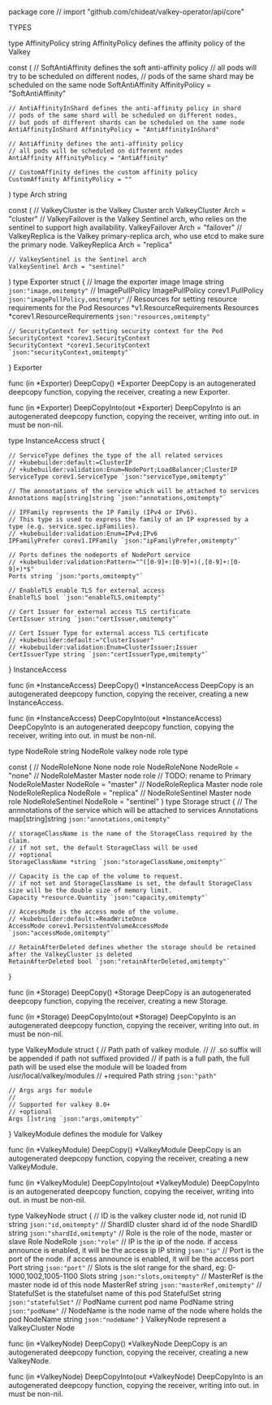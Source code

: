package core // import "github.com/chideat/valkey-operator/api/core"


TYPES

type AffinityPolicy string
    AffinityPolicy defines the affinity policy of the Valkey

const (
	// SoftAntiAffinity defines the soft anti-affinity policy
	// all pods will try to be scheduled on different nodes,
	// pods of the same shard may be scheduled on the same node
	SoftAntiAffinity AffinityPolicy = "SoftAntiAffinity"

	// AntiAffinityInShard defines the anti-affinity policy in shard
	// pods of the same shard will be scheduled on different nodes,
	// but pods of different shards can be scheduled on the same node
	AntiAffinityInShard AffinityPolicy = "AntiAffinityInShard"

	// AntiAffinity defines the anti-affinity policy
	// all pods will be scheduled on different nodes
	AntiAffinity AffinityPolicy = "AntiAffinity"

	// CustomAffinity defines the custom affinity policy
	CustomAffinity AffinityPolicy = ""
)
type Arch string

const (
	// ValkeyCluster is the Valkey Cluster arch
	ValkeyCluster Arch = "cluster"
	// ValkeyFailover is the Valkey Sentinel arch, who relies on the sentinel to support high availability.
	ValkeyFailover Arch = "failover"
	// ValkeyReplica is the Valkey primary-replica arch, who use etcd to make sure the primary node.
	ValkeyReplica Arch = "replica"

	// ValkeySentinel is the Sentinel arch
	ValkeySentinel Arch = "sentinel"
)
type Exporter struct {
	// Image the exporter image
	Image string `json:"image,omitempty"`
	// ImagePullPolicy
	ImagePullPolicy corev1.PullPolicy `json:"imagePullPolicy,omitempty"`
	// Resources for setting resource requirements for the Pod Resources *v1.ResourceRequirements
	Resources *corev1.ResourceRequirements `json:"resources,omitempty"`

	// SecurityContext for setting security context for the Pod SecurityContext *corev1.SecurityContext
	SecurityContext *corev1.SecurityContext `json:"securityContext,omitempty"`
}
    Exporter

func (in *Exporter) DeepCopy() *Exporter
    DeepCopy is an autogenerated deepcopy function, copying the receiver,
    creating a new Exporter.

func (in *Exporter) DeepCopyInto(out *Exporter)
    DeepCopyInto is an autogenerated deepcopy function, copying the receiver,
    writing into out. in must be non-nil.

type InstanceAccess struct {

	// ServiceType defines the type of the all related services
	// +kubebuilder:default:=ClusterIP
	// +kubebuilder:validation:Enum=NodePort;LoadBalancer;ClusterIP
	ServiceType corev1.ServiceType `json:"serviceType,omitempty"`

	// The annnotations of the service which will be attached to services
	Annotations map[string]string `json:"annotations,omitempty"`

	// IPFamily represents the IP Family (IPv4 or IPv6).
	// This type is used to express the family of an IP expressed by a type (e.g. service.spec.ipFamilies).
	// +kubebuilder:validation:Enum=IPv4;IPv6
	IPFamilyPrefer corev1.IPFamily `json:"ipFamilyPrefer,omitempty"`

	// Ports defines the nodeports of NodePort service
	// +kubebuilder:validation:Pattern="^([0-9]+:[0-9]+)(,[0-9]+:[0-9]+)*$"
	Ports string `json:"ports,omitempty"`

	// EnableTLS enable TLS for external access
	EnableTLS bool `json:"enableTLS,omitempty"`

	// Cert Issuer for external access TLS certificate
	CertIssuer string `json:"certIssuer,omitempty"`

	// Cert Issuer Type for external access TLS certificate
	// +kubebuilder:default:="ClusterIssuer"
	// +kubebuilder:validation:Enum=ClusterIssuer;Issuer
	CertIssuerType string `json:"certIssuerType,omitempty"`
}
    InstanceAccess

func (in *InstanceAccess) DeepCopy() *InstanceAccess
    DeepCopy is an autogenerated deepcopy function, copying the receiver,
    creating a new InstanceAccess.

func (in *InstanceAccess) DeepCopyInto(out *InstanceAccess)
    DeepCopyInto is an autogenerated deepcopy function, copying the receiver,
    writing into out. in must be non-nil.

type NodeRole string
    NodeRole valkey node role type

const (
	// NodeRoleNone None node role
	NodeRoleNone NodeRole = "none"
	// NodeRoleMaster Master node role
	// TODO: rename to Primary
	NodeRoleMaster NodeRole = "master"
	// NodeRoleReplica Master node role
	NodeRoleReplica NodeRole = "replica"
	// NodeRoleSentinel Master node role
	NodeRoleSentinel NodeRole = "sentinel"
)
type Storage struct {
	// The annnotations of the service which will be attached to services
	Annotations map[string]string `json:"annotations,omitempty"`

	// storageClassName is the name of the StorageClass required by the claim.
	// if not set, the default StorageClass will be used
	// +optional
	StorageClassName *string `json:"storageClassName,omitempty"`

	// Capacity is the cap of the volume to request.
	// if not set and StorageClassName is set, the default StorageClass size will be the double size of memory limit.
	Capacity *resource.Quantity `json:"capacity,omitempty"`

	// AccessMode is the access mode of the volume.
	// +kubebuilder:default:=ReadWriteOnce
	AccessMode corev1.PersistentVolumeAccessMode `json:"accessMode,omitempty"`

	// RetainAfterDeleted defines whether the storage should be retained after the ValkeyCluster is deleted
	RetainAfterDeleted bool `json:"retainAfterDeleted,omitempty"`
}

func (in *Storage) DeepCopy() *Storage
    DeepCopy is an autogenerated deepcopy function, copying the receiver,
    creating a new Storage.

func (in *Storage) DeepCopyInto(out *Storage)
    DeepCopyInto is an autogenerated deepcopy function, copying the receiver,
    writing into out. in must be non-nil.

type ValkeyModule struct {
	// Path path of valkey module.
	//
	// .so suffix will be appended if path not suffixed provided
	// if path is a full path, the full path will be used else the module will be loaded from /usr/local/valkey/modules
	// +required
	Path string `json:"path"`

	// Args args for module
	//
	// Supported for valkey 8.0+
	// +optional
	Args []string `json:"args,omitempty"`
}
    ValkeyModule defines the module for Valkey

func (in *ValkeyModule) DeepCopy() *ValkeyModule
    DeepCopy is an autogenerated deepcopy function, copying the receiver,
    creating a new ValkeyModule.

func (in *ValkeyModule) DeepCopyInto(out *ValkeyModule)
    DeepCopyInto is an autogenerated deepcopy function, copying the receiver,
    writing into out. in must be non-nil.

type ValkeyNode struct {
	// ID is the valkey cluster node id, not runid
	ID string `json:"id,omitempty"`
	// ShardID cluster shard id of the node
	ShardID string `json:"shardId,omitempty"`
	// Role is the role of the node, master or slave
	Role NodeRole `json:"role"`
	// IP is the ip of the node. if access announce is enabled, it will be the access ip
	IP string `json:"ip"`
	// Port is the port of the node. if access announce is enabled, it will be the access port
	Port string `json:"port"`
	// Slots is the slot range for the shard, eg: 0-1000,1002,1005-1100
	Slots string `json:"slots,omitempty"`
	// MasterRef is the master node id of this node
	MasterRef string `json:"masterRef,omitempty"`
	// StatefulSet is the statefulset name of this pod
	StatefulSet string `json:"statefulSet"`
	// PodName current pod name
	PodName string `json:"podName"`
	// NodeName is the node name of the node where holds the pod
	NodeName string `json:"nodeName"`
}
    ValkeyNode represent a ValkeyCluster Node

func (in *ValkeyNode) DeepCopy() *ValkeyNode
    DeepCopy is an autogenerated deepcopy function, copying the receiver,
    creating a new ValkeyNode.

func (in *ValkeyNode) DeepCopyInto(out *ValkeyNode)
    DeepCopyInto is an autogenerated deepcopy function, copying the receiver,
    writing into out. in must be non-nil.


